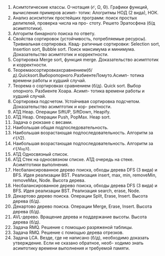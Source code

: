 1. Асимтотические классы. O-нотация (𝒪, Ω, Θ). Графики функций, вычисления примеров асимп- тотик: Алогритмы НОД (2 вида), НОК.
2. Анализ асисмтотик простейших программ: поиск простых делителей, проверка числа на про- стоту. Решето Эратосфена (б/д асимптотики).
3. Алгоритм бинарного поиска по ответу.
4. Свойства сортировок (устойчивость, потребляемые ресурсы). Тривиальная сортировка. Квад- ратичные сортировки: Selection sort, Insertion sort, Bubble sort. Поиск максимума и минимума. Доказательство асимптотик и корректности.
5. Сортировка Merge sort, функция merge. Доказательство асимптотик и корректности.
6. Теоремаосортировкахсравнением(б/д).Quicksort.Выборопорного.РазбиентеЛомуто.Асимп- тотика времени работы и худший случай.
7. Теорема о сортировках сравнением (б/д). Quick sort. Выбор опорного. Разбиенте Хоара. Асимп- тотика времени работы и худший случай.
8. Сортировка подсчетом. Устойчивая сортировка подсчетом. Доказательство асимптотик и кор- ректности.
9. АТД Heap. Операции SiftUP, SiftDown, Heapify.
10. АТД Heap. Операции Push, PopMax. Heap sort.
11. Задача о рюкзаке с весами.
12. Наибольшая общая подпоследовательность.
13. Наибольшая возрастающая подпоследовательность. Алгоритм за 𝒪(𝑁2).
14. Наибольшая возрастающая подпоследовательность. Алгоритм за 𝒪(𝑁𝑙𝑜𝑔𝑁).
15. АТД Односвязный список.
16. АТД Стек на односвязном списке. АТД очередь на стеке. Асимптотики выполнения.
17. Несбалансированное дерево поиска, обходы дерева DFS (3 вида) и BFS. Идея реализации BST. Реализация insert, max, min, removeMin, removeMax, Node. Высота дерева.
18. Несбалансированное дерево поиска, обходы дерева DFS (3 вида) и BFS. Идея реализации BST. Реализация search, erase, Node.
19. Декартово дерево поиска. Операции Split, Erase, Insert. Высота дерева (б/д).
20. Декартово дерево поиска. Операции Merge, Erase, Insert. Высота дерева (б/д).
21. AVL-дерево. Вращение дерева и поддержание высоты. Высота дерева (б/д).
22. Задача RMQ. Решение с помощью разряженой таблицы.
23. Задача RMQ. Решение с помощью дерева отрезков.
24. Задача LCA.
Везде, где не написано (б/д), необходимо доказать утверждение. Если не сказано обратное, необ- ходимо знать асимтотику времени выполнения и требуемой памяти.
